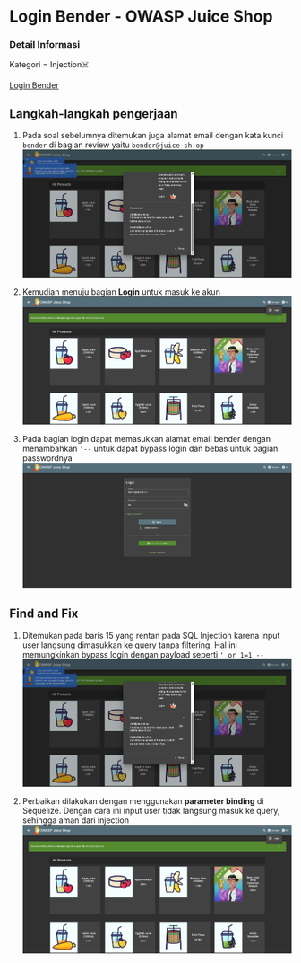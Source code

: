 # Login Bender - OWASP Juice Shop

### Detail Informasi
Kategori = Injection☠️

[Login Bender](http://localhost:3000/#/score-board?categories=Injection)

## Langkah-langkah pengerjaan
1. Pada soal sebelumnya ditemukan juga alamat email dengan kata kunci `bender` di bagian review yaitu `bender@juice-sh.op`
![Alt text](./gambar/bender-1.png)

2. Kemudian menuju bagian **Login** untuk masuk ke akun
![Alt text](./gambar/bender-2.png)

3. Pada bagian login dapat memasukkan alamat email bender dengan menambahkan `'--` untuk dapat bypass login dan bebas untuk bagian passwordnya
![Alt text](./gambar/bender-3.png)


## Find and Fix
1. Ditemukan pada baris 15 yang rentan pada SQL Injection karena input user langsung dimasukkan ke query tanpa filtering. Hal ini memungkinkan bypass login dengan payload seperti `' or 1=1 --`
![Alt text](./gambar/bender-1.png)

2. Perbaikan dilakukan dengan menggunakan **parameter binding** di Sequelize. Dengan cara ini input user tidak langsung masuk ke query, sehingga aman dari injection
![Alt text](./gambar/bender-2.png)